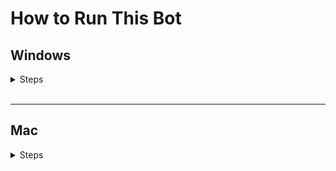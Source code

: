 # How to Run This Bot
## Windows
<details>
    <summary>Steps</summary>
    <ol>
        <li>Download the zip file</li>
    </ol>
</details>

<br>

***
## Mac
<details>
    <summary>Steps</summary>
    <ol>
        <li>Download the zip file</li>
        <li>Browse to where you downloaded the zip file</li>
    </ol>
</details>